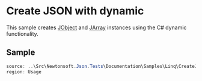 ﻿# Create JSON with dynamic

This sample creates [JObject](T:Newtonsoft.Json.Linq.JObject) and [JArray](T:Newtonsoft.Json.Linq.JArray) instances using the C# dynamic functionality.

## Sample

```csharp Usage
source: ..\Src\Newtonsoft.Json.Tests\Documentation\Samples\Linq\CreateJsonDynamic.cs
region: Usage
```
